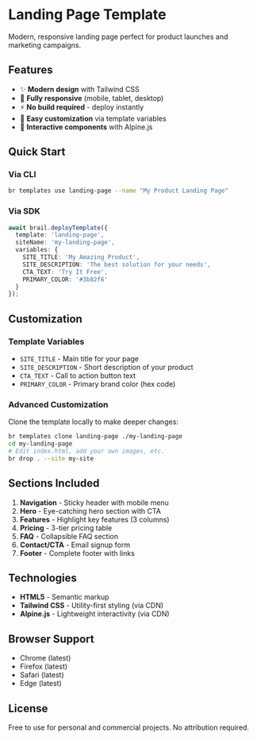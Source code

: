 # Landing Page Template

Modern, responsive landing page perfect for product launches and marketing campaigns.

## Features

- ✨ **Modern design** with Tailwind CSS
- 📱 **Fully responsive** (mobile, tablet, desktop)
- ⚡ **No build required** - deploy instantly
- 🎨 **Easy customization** via template variables
- 🔧 **Interactive components** with Alpine.js

## Quick Start

### Via CLI
```bash
br templates use landing-page --name "My Product Landing Page"
```

### Via SDK
```typescript
await brail.deployTemplate({
  template: 'landing-page',
  siteName: 'my-landing-page',
  variables: {
    SITE_TITLE: 'My Amazing Product',
    SITE_DESCRIPTION: 'The best solution for your needs',
    CTA_TEXT: 'Try It Free',
    PRIMARY_COLOR: '#3b82f6'
  }
});
```

## Customization

### Template Variables

- `SITE_TITLE` - Main title for your page
- `SITE_DESCRIPTION` - Short description of your product
- `CTA_TEXT` - Call to action button text
- `PRIMARY_COLOR` - Primary brand color (hex code)

### Advanced Customization

Clone the template locally to make deeper changes:

```bash
br templates clone landing-page ./my-landing-page
cd my-landing-page
# Edit index.html, add your own images, etc.
br drop . --site my-site
```

## Sections Included

1. **Navigation** - Sticky header with mobile menu
2. **Hero** - Eye-catching hero section with CTA
3. **Features** - Highlight key features (3 columns)
4. **Pricing** - 3-tier pricing table
5. **FAQ** - Collapsible FAQ section
6. **Contact/CTA** - Email signup form
7. **Footer** - Complete footer with links

## Technologies

- **HTML5** - Semantic markup
- **Tailwind CSS** - Utility-first styling (via CDN)
- **Alpine.js** - Lightweight interactivity (via CDN)

## Browser Support

- Chrome (latest)
- Firefox (latest)
- Safari (latest)
- Edge (latest)

## License

Free to use for personal and commercial projects. No attribution required.

